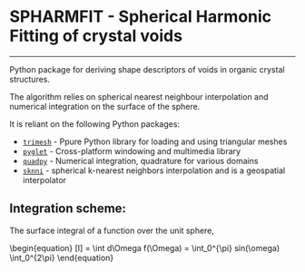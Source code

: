 # SPHARMFIT - Spherical Harmonic Fitting of crystal voids
----------------------

Python package for deriving shape descriptors of voids in organic crystal structures.

The algorithm relies on spherical nearest neighbour interpolation and numerical integration on the surface of the sphere.

It is reliant on the following Python packages:
* [`trimesh`](https://pypi.org/project/trimesh/) - Ppure Python library for loading and using triangular meshes
* [`pyglet`](https://pypi.org/project/pyglet/) - Cross-platform windowing and multimedia library
* [`quadpy`](https://pypi.org/project/quadpy/) - Numerical integration, quadrature for various domains
* [`sknni`](https://pypi.org/project/sknni/) - spherical k-nearest neighbors interpolation and is a geospatial interpolator

## Integration scheme:

The surface integral of a function over the unit sphere,

\begin{equation}
  [I] = \int d\Omega f(\Omega) = \int_0^{\pi} sin(\omega) \int_0^{2\pi}
\end{equation}
